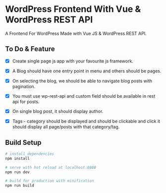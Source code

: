 # WordPress Frontend With Vue & WordPress REST API

A Frontend For WordPress Made with Vue JS & WordPress REST API.

## To Do & Feature

- [x] Create single page js app with your favourite js framework.

- [x] A Blog should have one entry point in menu and others should be pages.

- [x] On selecting the blog, we should be able to navigate blog posts with pagination.
- [x] You must use wp-rest-api and custom field should be available in rest api for posts.
- [x] On single blog post, it should display author.
- [x] Tags - category should be displayed and should be clickable and click it should display all page/posts with that category/tag.

## Build Setup

``` bash
# install dependencies
npm install

# serve with hot reload at localhost:8080
npm run dev

# build for production with minification
npm run build
```
